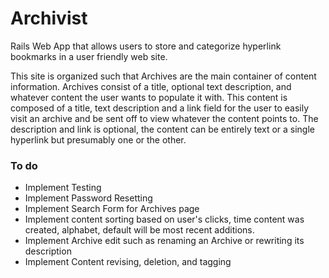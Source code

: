 # Archivist
Rails Web App that allows users to store and categorize hyperlink bookmarks in a user friendly web site.

This site is organized such that Archives are the main container of content information. Archives consist of a title, optional text description, and whatever content the user wants to populate it with.
This content is composed of a title, text description and a link field for the user to easily visit an archive and be sent off to view whatever the content points to. The description and link is optional, the content can be entirely text or a single hyperlink but presumably one or the other.

### To do
* Implement Testing
* Implement Password Resetting
* Implement Search Form for Archives page
* Implement content sorting based on user's clicks, time content was created, alphabet, default will be most recent additions.
* Implement Archive edit such as renaming an Archive or rewriting its description
* Implement Content revising, deletion, and tagging
